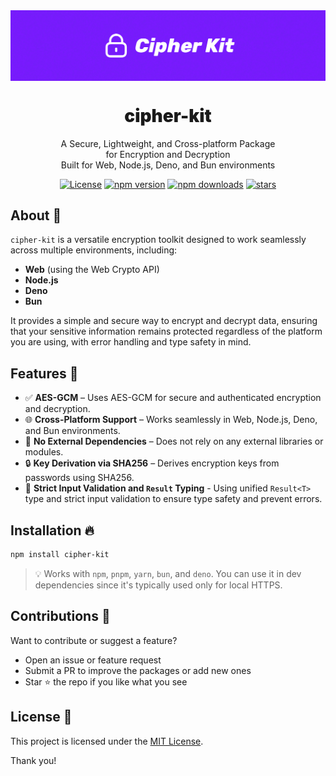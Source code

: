 <div align="center">
<img src="https://github.com/WolfieLeader/npm/blob/main/assets/cipher-kit-banner.svg" align="center" alt="banner" />

<h1 align="center" style="font-weight:900;">cipher-kit</h1>

<p align="center">
  A Secure, Lightweight, and Cross-platform Package<br/> 
  for Encryption and Decryption<br/> 
  Built for Web, Node.js, Deno, and Bun environments
</p>

<a href="https://opensource.org/licenses/MIT" rel="nofollow"><img src="https://img.shields.io/github/license/WolfieLeader/npm?color=DC343B" alt="License"></a>
<a href="https://www.npmjs.com/package/cipher-kit" rel="nofollow"><img src="https://img.shields.io/npm/v/cipher-kit?color=0078D4" alt="npm version"></a>
<a href="https://www.npmjs.com/package/cipher-kit" rel="nofollow"><img src="https://img.shields.io/npm/dy/cipher-kit.svg?color=03C03C" alt="npm downloads"></a>
<a href="https://github.com/WolfieLeader/npm" rel="nofollow"><img src="https://img.shields.io/github/stars/WolfieLeader/npm" alt="stars"></a>

</div>

## About 📖

`cipher-kit` is a versatile encryption toolkit designed to work seamlessly across multiple environments, including:

- **Web** (using the Web Crypto API)
- **Node.js**
- **Deno**
- **Bun**

It provides a simple and secure way to encrypt and decrypt data, ensuring that your sensitive information remains protected regardless of the platform you are using, with error handling and type safety in mind.

## Features 🌟

- ✅ **AES-GCM** – Uses AES-GCM for secure and authenticated encryption and decryption.
- 🌐 **Cross-Platform Support** – Works seamlessly in Web, Node.js, Deno, and Bun environments.
- 🚫 **No External Dependencies** – Does not rely on any external libraries or modules.
- 🔒 **Key Derivation via SHA256** – Derives encryption keys from passwords using SHA256.
- 🧪 **Strict Input Validation and `Result` Typing** - Using unified `Result<T>` type and strict input validation to ensure type safety and prevent errors.

## Installation 🔥

```bash
npm install cipher-kit
```

> 💡 Works with `npm`, `pnpm`, `yarn`, `bun`, and `deno`. You can use it in dev dependencies since it's typically used only for local HTTPS.

## Contributions 🤝

Want to contribute or suggest a feature?

- Open an issue or feature request
- Submit a PR to improve the packages or add new ones
- Star ⭐ the repo if you like what you see

## License 📜

This project is licensed under the [MIT License](https://opensource.org/licenses/MIT).

Thank you!
